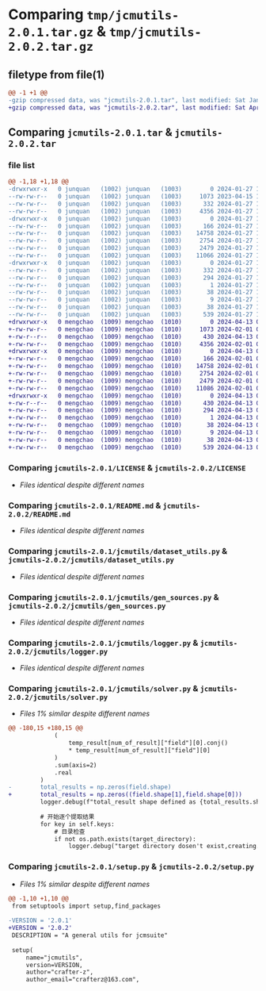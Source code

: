 # Comparing `tmp/jcmutils-2.0.1.tar.gz` & `tmp/jcmutils-2.0.2.tar.gz`

## filetype from file(1)

```diff
@@ -1 +1 @@
-gzip compressed data, was "jcmutils-2.0.1.tar", last modified: Sat Jan 27 10:30:30 2024, max compression
+gzip compressed data, was "jcmutils-2.0.2.tar", last modified: Sat Apr 13 04:41:35 2024, max compression
```

## Comparing `jcmutils-2.0.1.tar` & `jcmutils-2.0.2.tar`

### file list

```diff
@@ -1,18 +1,18 @@
-drwxrwxr-x   0 junquan   (1002) junquan   (1003)        0 2024-01-27 10:30:30.469380 jcmutils-2.0.1/
--rw-rw-r--   0 junquan   (1002) junquan   (1003)     1073 2023-04-15 12:55:54.000000 jcmutils-2.0.1/LICENSE
--rw-rw-r--   0 junquan   (1002) junquan   (1003)      332 2024-01-27 10:30:30.469380 jcmutils-2.0.1/PKG-INFO
--rw-rw-r--   0 junquan   (1002) junquan   (1003)     4356 2024-01-27 10:30:13.000000 jcmutils-2.0.1/README.md
-drwxrwxr-x   0 junquan   (1002) junquan   (1003)        0 2024-01-27 10:30:30.465380 jcmutils-2.0.1/jcmutils/
--rw-rw-r--   0 junquan   (1002) junquan   (1003)      166 2024-01-27 10:30:13.000000 jcmutils-2.0.1/jcmutils/__init__.py
--rw-rw-r--   0 junquan   (1002) junquan   (1003)    14758 2024-01-27 10:30:13.000000 jcmutils-2.0.1/jcmutils/dataset_utils.py
--rw-rw-r--   0 junquan   (1002) junquan   (1003)     2754 2024-01-27 10:30:13.000000 jcmutils-2.0.1/jcmutils/gen_sources.py
--rw-rw-r--   0 junquan   (1002) junquan   (1003)     2479 2024-01-27 10:30:13.000000 jcmutils-2.0.1/jcmutils/logger.py
--rw-rw-r--   0 junquan   (1002) junquan   (1003)    11066 2024-01-27 10:30:13.000000 jcmutils-2.0.1/jcmutils/solver.py
-drwxrwxr-x   0 junquan   (1002) junquan   (1003)        0 2024-01-27 10:30:30.469380 jcmutils-2.0.1/jcmutils.egg-info/
--rw-rw-r--   0 junquan   (1002) junquan   (1003)      332 2024-01-27 10:30:30.000000 jcmutils-2.0.1/jcmutils.egg-info/PKG-INFO
--rw-rw-r--   0 junquan   (1002) junquan   (1003)      294 2024-01-27 10:30:30.000000 jcmutils-2.0.1/jcmutils.egg-info/SOURCES.txt
--rw-rw-r--   0 junquan   (1002) junquan   (1003)        1 2024-01-27 10:30:30.000000 jcmutils-2.0.1/jcmutils.egg-info/dependency_links.txt
--rw-rw-r--   0 junquan   (1002) junquan   (1003)       38 2024-01-27 10:30:30.000000 jcmutils-2.0.1/jcmutils.egg-info/requires.txt
--rw-rw-r--   0 junquan   (1002) junquan   (1003)        9 2024-01-27 10:30:30.000000 jcmutils-2.0.1/jcmutils.egg-info/top_level.txt
--rw-rw-r--   0 junquan   (1002) junquan   (1003)       38 2024-01-27 10:30:30.469380 jcmutils-2.0.1/setup.cfg
--rw-rw-r--   0 junquan   (1002) junquan   (1003)      539 2024-01-27 10:30:13.000000 jcmutils-2.0.1/setup.py
+drwxrwxr-x   0 mengchao  (1009) mengchao  (1010)        0 2024-04-13 04:41:35.481156 jcmutils-2.0.2/
+-rw-rw-r--   0 mengchao  (1009) mengchao  (1010)     1073 2024-02-01 05:23:07.000000 jcmutils-2.0.2/LICENSE
+-rw-r--r--   0 mengchao  (1009) mengchao  (1010)      430 2024-04-13 04:41:35.481156 jcmutils-2.0.2/PKG-INFO
+-rw-rw-r--   0 mengchao  (1009) mengchao  (1010)     4356 2024-02-01 05:23:07.000000 jcmutils-2.0.2/README.md
+drwxrwxr-x   0 mengchao  (1009) mengchao  (1010)        0 2024-04-13 04:41:35.477156 jcmutils-2.0.2/jcmutils/
+-rw-rw-r--   0 mengchao  (1009) mengchao  (1010)      166 2024-02-01 05:23:07.000000 jcmutils-2.0.2/jcmutils/__init__.py
+-rw-rw-r--   0 mengchao  (1009) mengchao  (1010)    14758 2024-02-01 05:23:07.000000 jcmutils-2.0.2/jcmutils/dataset_utils.py
+-rw-rw-r--   0 mengchao  (1009) mengchao  (1010)     2754 2024-02-01 05:23:07.000000 jcmutils-2.0.2/jcmutils/gen_sources.py
+-rw-rw-r--   0 mengchao  (1009) mengchao  (1010)     2479 2024-02-01 05:23:07.000000 jcmutils-2.0.2/jcmutils/logger.py
+-rw-rw-r--   0 mengchao  (1009) mengchao  (1010)    11086 2024-02-01 05:27:27.000000 jcmutils-2.0.2/jcmutils/solver.py
+drwxrwxr-x   0 mengchao  (1009) mengchao  (1010)        0 2024-04-13 04:41:35.477156 jcmutils-2.0.2/jcmutils.egg-info/
+-rw-r--r--   0 mengchao  (1009) mengchao  (1010)      430 2024-04-13 04:41:35.000000 jcmutils-2.0.2/jcmutils.egg-info/PKG-INFO
+-rw-rw-r--   0 mengchao  (1009) mengchao  (1010)      294 2024-04-13 04:41:35.000000 jcmutils-2.0.2/jcmutils.egg-info/SOURCES.txt
+-rw-rw-r--   0 mengchao  (1009) mengchao  (1010)        1 2024-04-13 04:41:35.000000 jcmutils-2.0.2/jcmutils.egg-info/dependency_links.txt
+-rw-rw-r--   0 mengchao  (1009) mengchao  (1010)       38 2024-04-13 04:41:35.000000 jcmutils-2.0.2/jcmutils.egg-info/requires.txt
+-rw-rw-r--   0 mengchao  (1009) mengchao  (1010)        9 2024-04-13 04:41:35.000000 jcmutils-2.0.2/jcmutils.egg-info/top_level.txt
+-rw-rw-r--   0 mengchao  (1009) mengchao  (1010)       38 2024-04-13 04:41:35.481156 jcmutils-2.0.2/setup.cfg
+-rw-rw-r--   0 mengchao  (1009) mengchao  (1010)      539 2024-04-13 04:40:57.000000 jcmutils-2.0.2/setup.py
```

### Comparing `jcmutils-2.0.1/LICENSE` & `jcmutils-2.0.2/LICENSE`

 * *Files identical despite different names*

### Comparing `jcmutils-2.0.1/README.md` & `jcmutils-2.0.2/README.md`

 * *Files identical despite different names*

### Comparing `jcmutils-2.0.1/jcmutils/dataset_utils.py` & `jcmutils-2.0.2/jcmutils/dataset_utils.py`

 * *Files identical despite different names*

### Comparing `jcmutils-2.0.1/jcmutils/gen_sources.py` & `jcmutils-2.0.2/jcmutils/gen_sources.py`

 * *Files identical despite different names*

### Comparing `jcmutils-2.0.1/jcmutils/logger.py` & `jcmutils-2.0.2/jcmutils/logger.py`

 * *Files identical despite different names*

### Comparing `jcmutils-2.0.1/jcmutils/solver.py` & `jcmutils-2.0.2/jcmutils/solver.py`

 * *Files 1% similar despite different names*

```diff
@@ -180,15 +180,15 @@
             (
                 temp_result[num_of_result]["field"][0].conj()
                 * temp_result[num_of_result]["field"][0]
             )
             .sum(axis=2)
             .real
         )
-        total_results = np.zeros(field.shape)
+        total_results = np.zeros((field.shape[1],field.shape[0]))
         logger.debug(f"total_result shape defined as {total_results.shape}")
 
         # 开始逐个提取结果
         for key in self.keys:
             # 目录检查
             if not os.path.exists(target_directory):
                 logger.debug("target directory dosen't exist,creating...")
```

### Comparing `jcmutils-2.0.1/setup.py` & `jcmutils-2.0.2/setup.py`

 * *Files 1% similar despite different names*

```diff
@@ -1,10 +1,10 @@
 from setuptools import setup,find_packages
 
-VERSION = '2.0.1'
+VERSION = '2.0.2'
 DESCRIPTION = "A general utils for jcmsuite"
 
 setup(
     name="jcmutils",
     version=VERSION,
     author="crafter-z",
     author_email="crafterz@163.com",
```

